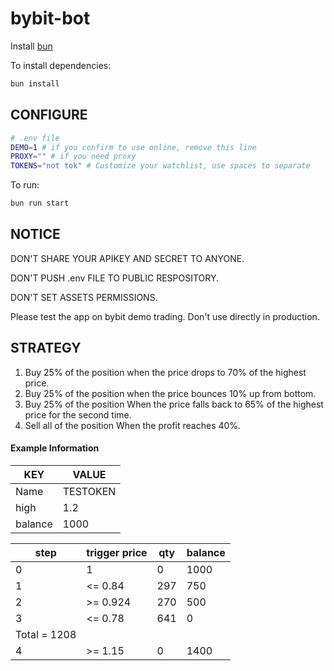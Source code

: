# bybit-bot

Install [bun](https://bun.sh/)

To install dependencies:

```bash
bun install
```

## CONFIGURE

```bash
# .env file
DEMO=1 # if you confirm to use online, remove this line
PROXY="" # if you need proxy
TOKENS="not tok" # Customize your watchlist, use spaces to separate
```

To run:

```bash
bun run start
```

## NOTICE

DON'T SHARE YOUR APIKEY AND SECRET TO ANYONE.

DON'T PUSH .env FILE TO PUBLIC RESPOSITORY.

DON'T SET ASSETS PERMISSIONS.

Please test the app on bybit demo trading. Don't use directly in production.

## STRATEGY

1. Buy 25% of the position when the price drops to 70% of the highest price.
2. Buy 25% of the position when the price bounces 10% up from bottom.
3. Buy 25% of the position When the price falls back to 65% of the highest price for the second time.
4. Sell all of the position When the profit reaches 40%.

#### Example Information

| KEY     | VALUE    |
| ------- | -------- |
| Name    | TESTOKEN |
| high    | 1.2      |
| balance | 1000     |

| step         | trigger price | qty | balance |
| ------------ | ------------- | --- | ------- |
| 0            | 1             | 0   | 1000    |
| 1            | <= 0.84       | 297 | 750     |
| 2            | >= 0.924      | 270 | 500     |
| 3            | <= 0.78       | 641 | 0       |
| Total = 1208 |
| 4            | >= 1.15       | 0   | 1400    |
